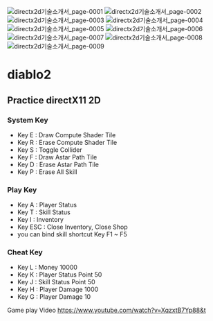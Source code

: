 ![directx2d기술소개서_page-0001](https://github.com/leeseungjae97/Intothebreach/assets/61075204/1ed5a72c-f0f3-4217-8865-09ac6bbaf2c6)
![directx2d기술소개서_page-0002](https://github.com/leeseungjae97/Intothebreach/assets/61075204/08a4233d-45f9-4149-9ddd-f572cc821c10)
![directx2d기술소개서_page-0003](https://github.com/leeseungjae97/Intothebreach/assets/61075204/cf1a21e5-8353-4641-842f-8cf3eed5ed92)
![directx2d기술소개서_page-0004](https://github.com/leeseungjae97/Intothebreach/assets/61075204/d90c761d-aa48-4ec9-9047-787a9f8ec8bc)
![directx2d기술소개서_page-0005](https://github.com/leeseungjae97/Intothebreach/assets/61075204/b3d8d100-82b2-4662-b48f-9b7982a3eec4)
![directx2d기술소개서_page-0006](https://github.com/leeseungjae97/Intothebreach/assets/61075204/e42ed919-eddc-40d3-bb13-ec617972ee96)
![directx2d기술소개서_page-0007](https://github.com/leeseungjae97/Intothebreach/assets/61075204/a858bf98-ce3b-4330-856e-3afa8b82ffa5)
![directx2d기술소개서_page-0008](https://github.com/leeseungjae97/Intothebreach/assets/61075204/80a640b3-dc41-43e9-a02f-8822050c22c0)
![directx2d기술소개서_page-0009](https://github.com/leeseungjae97/Intothebreach/assets/61075204/327bfc73-a7db-47d8-9bb9-2cedf04ac932)

# diablo2
## Practice directX11 2D
### System Key
- Key E : Draw Compute Shader Tile
- Key R : Erase Compute Shader Tile
- Key S : Toggle Collider
- Key F : Draw Astar Path Tile
- Key D : Erase Astar Path Tile
- Key P : Erase All Skill
### Play Key
- Key A : Player Status
- Key T : Skill Status
- Key I : Inventory
- Key ESC : Close Inventory, Close Shop
- you can bind skill shortcut Key F1 ~ F5
### Cheat Key
- Key L : Money 10000
- Key K : Player Status Point 50
- Key J : Skill Status Point 50
- Key H : Player Damage 1000
- Key G : Player Damage 10

Game play Video
https://www.youtube.com/watch?v=XqzxtB7Yp88&t
